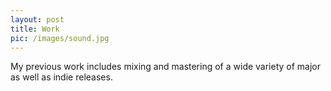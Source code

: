 ```yaml
---
layout: post
title: Work
pic: /images/sound.jpg
---
```


My previous work includes mixing and mastering of a wide variety of major as well as indie releases.
